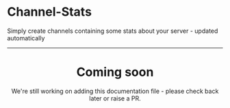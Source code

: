 # Channel-Stats

Simply create channels containing some stats about your server - updated automatically

<ModuleOverview moduleName="channel-stats" />

---
<center><h1>Coming soon</h1></center>
<center>We're still working on adding this documentation file - please check back later or raise a PR.</center>